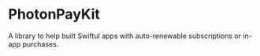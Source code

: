 # PhotonPayKit

A library to help built SwiftuI apps with auto-renewable subscriptions or in-app purchases.
